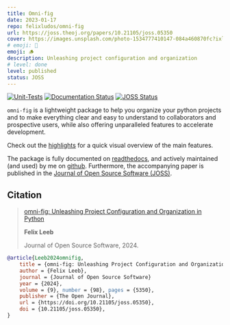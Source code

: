 ```yaml
---
title: Omni-fig
date: 2023-01-17
repo: felixludos/omni-fig
url: https://joss.theoj.org/papers/10.21105/joss.05350
cover: https://images.unsplash.com/photo-1534777410147-084a460870fc?ixlib=rb-1.2.1&q=85&fm=jpg&crop=entropy&cs=srgb&w=1440
# emoji: 📑
emoji: 🪵
description: Unleashing project configuration and organization
# level: done
level: published
status: JOSS
---
```


[![Unit-Tests](https://github.com/felixludos/omni-fig/actions/workflows/tests.yaml/badge.svg)](https://github.com/felixludos/omni-fig/actions/workflows/tests.yaml) 
[![Documentation Status](https://readthedocs.org/projects/omnifig/badge/?version=latest)](https://omnifig.readthedocs.io/en/latest/?badge=latest) 
[![JOSS Status](https://joss.theoj.org/papers/8eb5d7f02686b32f3102a5a03f92f169/status.svg)](https://joss.theoj.org/papers/8eb5d7f02686b32f3102a5a03f92f169)

`omni-fig` is a lightweight package to help you organize your python projects and to make everything clear and easy to understand to collaborators and prospective users, while also offering unparalleled features to accelerate development.

Check out the [highlights](https://omnifig.readthedocs.io/en/latest/highlights.html) for a quick visual overview of the main features.

The package is fully documented on [readthedocs](https://omnifig.readthedocs.io/), and actively maintained (and used) by me on [github](https://github.com/felixludos/omni-fig). Furthermore, the accompanying paper is published in the [Journal of Open Source Software (JOSS)](https://joss.theoj.org/papers/8eb5d7f02686b32f3102a5a03f92f169).

## Citation

> [omni-fig: Unleashing Project Configuration and Organization in Python](https://joss.theoj.org/papers/8eb5d7f02686b32f3102a5a03f92f169)
> 
> **Felix Leeb**
>
> Journal of Open Source Software, 2024.

```bibtex
@article{Leeb2024omnifig, 
    title = {omni-fig: Unleashing Project Configuration and Organization in Python}, 
    author = {Felix Leeb}, 
    journal = {Journal of Open Source Software} 
    year = {2024}, 
    volume = {9}, number = {98}, pages = {5350}, 
    publisher = {The Open Journal}, 
    url = {https://doi.org/10.21105/joss.05350}, 
    doi = {10.21105/joss.05350}, 
}
```

